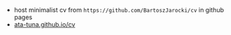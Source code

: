 - host minimalist cv from `https://github.com/BartoszJarocki/cv` in github pages
- <a href=https://ata-tuna.github.io/cv>ata-tuna.github.io/cv</a>
